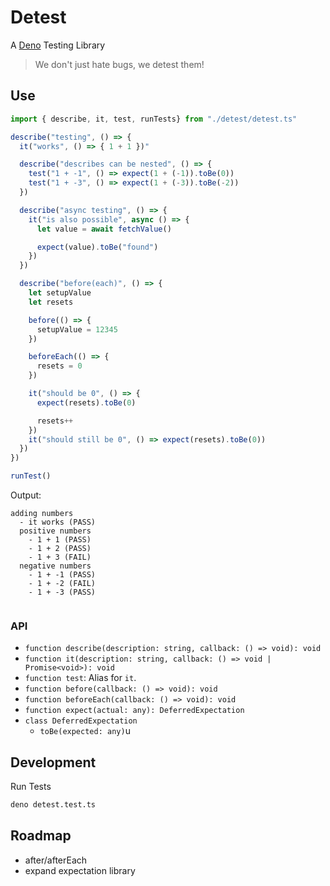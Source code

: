 # Detest

A [Deno](https://github.com/denoland/deno) Testing Library

> We don't just hate bugs, we detest them!

## Use

```typescript
import { describe, it, test, runTests} from "./detest/detest.ts"

describe("testing", () => {
  it("works", () => { 1 + 1 })"

  describe("describes can be nested", () => {
    test("1 + -1", () => expect(1 + (-1)).toBe(0)) 
    test("1 + -3", () => expect(1 + (-3)).toBe(-2)) 
  })

  describe("async testing", () => {
    it("is also possible", async () => {
      let value = await fetchValue()

      expect(value).toBe("found")
    })
  })

  describe("before(each)", () => {
    let setupValue
    let resets

    before(() => {
      setupValue = 12345
    })

    beforeEach(() => {
      resets = 0
    })

    it("should be 0", () => { 
      expect(resets).toBe(0)

      resets++
    })
    it("should still be 0", () => expect(resets).toBe(0))
  })
})

runTest()
```

Output:

```
adding numbers
  - it works (PASS)
  positive numbers
    - 1 + 1 (PASS)
    - 1 + 2 (PASS)
    - 1 + 3 (FAIL)
  negative numbers
    - 1 + -1 (PASS)
    - 1 + -2 (FAIL)
    - 1 + -3 (PASS)
  
```

### API

* `function describe(description: string, callback: () => void): void`
* `function it(description: string, callback: () => void | Promise<void>): void`
* `function test`: Alias for `it`.
* `function before(callback: () => void): void`
* `function beforeEach(callback: () => void): void`
* `function expect(actual: any): DeferredExpectation`
* `class DeferredExpectation`
  * `toBe(expected: any)`u

## Development

Run Tests

```bash
deno detest.test.ts
```

## Roadmap

* after/afterEach
* expand expectation library

